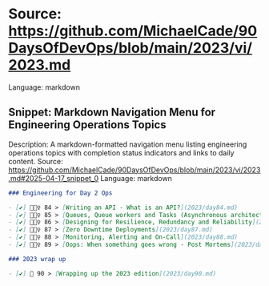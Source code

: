 # Source: https://github.com/MichaelCade/90DaysOfDevOps/blob/main/2023/vi/2023.md
Language: markdown

## Snippet: Markdown Navigation Menu for Engineering Operations Topics
Description: A markdown-formatted navigation menu listing engineering operations topics with completion status indicators and links to daily content.
Source: https://github.com/MichaelCade/90DaysOfDevOps/blob/main/2023/vi/2023.md#2025-04-17_snippet_0
Language: markdown

```markdown
### Engineering for Day 2 Ops

- [✔️] 👷🏻‍♀️ 84 > [Writing an API - What is an API?](2023/day84.md)
- [✔️] 👷🏻‍♀️ 85 > [Queues, Queue workers and Tasks (Asynchronous architecture)](2023/day85.md)
- [✔️] 👷🏻‍♀️ 86 > [Designing for Resilience, Redundancy and Reliability](2023/day86.md)
- [✔️] 👷🏻‍♀️ 87 > [Zero Downtime Deployments](2023/day87.md)
- [✔️] 👷🏻‍♀️ 88 > [Monitoring, Alerting and On-Call](2023/day88.md)
- [✔️] 👷🏻‍♀️ 89 > [Oops: When something goes wrong - Post Mortems](2023/day89.md)

### 2023 wrap up

- [✔️] 🏁 90 > [Wrapping up the 2023 edition](2023/day90.md)
```